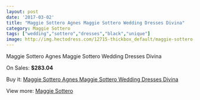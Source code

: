 ```yaml
---
layout: post
date: '2017-03-02'
title: "Maggie Sottero Agnes Maggie Sottero Wedding Dresses Divina"
category: Maggie Sottero
tags: ["wedding","sottero","dresses","black","unique"]
image: http://img.hectodress.com/12715-thickbox_default/maggie-sottero-agnes-maggie-sottero-wedding-dresses-divina.jpg
---
```

Maggie Sottero Agnes Maggie Sottero Wedding Dresses Divina

On Sales: **$283.04**
<a href="https://www.hectodress.com/maggie-sottero/6223-maggie-sottero-agnes-maggie-sottero-wedding-dresses-divina.html"><amp-img layout="responsive" width="600" height="600" src="//img.hectodress.com/12715-thickbox_default/maggie-sottero-agnes-maggie-sottero-wedding-dresses-divina.jpg" alt="Maggie Sottero Agnes Maggie Sottero Wedding Dresses Divina 0" /></a>
<a href="https://www.hectodress.com/maggie-sottero/6223-maggie-sottero-agnes-maggie-sottero-wedding-dresses-divina.html"><amp-img layout="responsive" width="600" height="600" src="//img.hectodress.com/12717-thickbox_default/maggie-sottero-agnes-maggie-sottero-wedding-dresses-divina.jpg" alt="Maggie Sottero Agnes Maggie Sottero Wedding Dresses Divina 1" /></a>
<a href="https://www.hectodress.com/maggie-sottero/6223-maggie-sottero-agnes-maggie-sottero-wedding-dresses-divina.html"><amp-img layout="responsive" width="600" height="600" src="//img.hectodress.com/12716-thickbox_default/maggie-sottero-agnes-maggie-sottero-wedding-dresses-divina.jpg" alt="Maggie Sottero Agnes Maggie Sottero Wedding Dresses Divina 2" /></a>

Buy it: [Maggie Sottero Agnes Maggie Sottero Wedding Dresses Divina](https://www.hectodress.com/maggie-sottero/6223-maggie-sottero-agnes-maggie-sottero-wedding-dresses-divina.html "Maggie Sottero Agnes Maggie Sottero Wedding Dresses Divina")

View more: [Maggie Sottero](https://www.hectodress.com/109-maggie-sottero "Maggie Sottero")